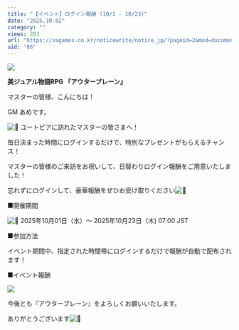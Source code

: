 ```yaml
---
title: "【イベント】ログイン報酬 (10/1 - 10/23)"
date: "2025.10.02"
category: ""
views: 283
url: "https://vagames.co.kr/noticewrite/notice_jp/?pageid=2&mod=document&uid=86"
uid: "86"
---
```


![](/images/news/live/jp/86-85769a66.png)  

**美ジュアル物語RPG 『アウタープレーン』**

マスターの皆様、こんにちは！

GM あめです。

  

![🎁](/images/news/live/kr/167-00ebbf59.svg) ユートピアに訪れたマスターの皆さまへ！

毎日決まった時間にログインするだけで、特別なプレゼントがもらえるチャンス！

マスターの皆様のご来訪をお祝いして、日替わりログイン報酬をご用意いたしました！

忘れずにログインして、豪華報酬をぜひお受け取りください![🎉](/images/news/live/kr/14-5e3f7088.svg)

  

■開催期間

![📅](/images/news/live/kr/204-70cde509.svg) 2025年10月01日（水）～ 2025年10月23日（木) 07:00 JST

  

■参加方法

イベント期間中、指定された時間帯にログインするだけで報酬が自動で配布されます！

■イベント報酬

![](/images/news/live/jp/86-ec6f19b7.png)

今後とも『アウタープレーン』をよろしくお願いいたします。

ありがとうございます![💖](/images/news/live/kr/130-47b68f24.svg)
